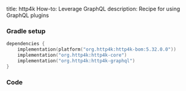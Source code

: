 title: http4k How-to: Leverage GraphQL
description: Recipe for using GraphQL plugins 

### Gradle setup

```kotlin
dependencies {
    implementation(platform("org.http4k:http4k-bom:5.32.0.0"))
    implementation("org.http4k:http4k-core")
    implementation("org.http4k:http4k-graphql")
}
```

### Code [<img class="octocat"/>](https://github.com/http4k/http4k/blob/master/src/docs/guide/howto/leverage_graphql/example.kt)

<script src="https://gist-it.appspot.com/https://github.com/http4k/http4k/blob/master/src/docs/guide/howto/leverage_graphql/example.kt"></script>

